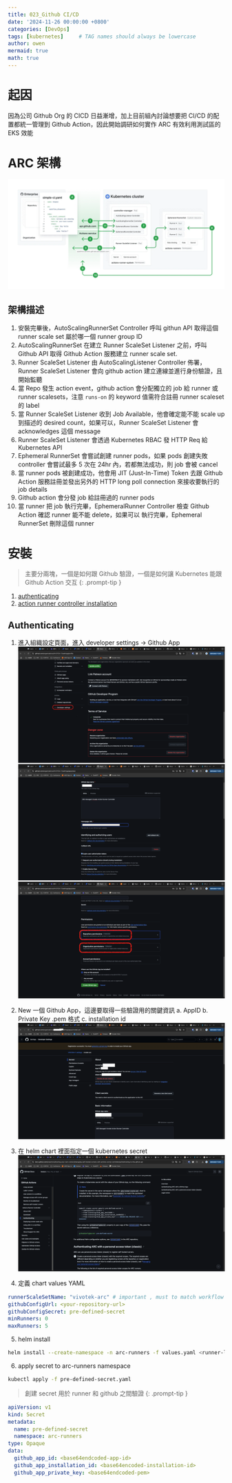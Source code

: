 ```yaml
---
title: 023_Github CI/CD
date: '2024-11-26 00:00:00 +0800'
categories: [DevOps]
tags: [kubernetes]     # TAG names should always be lowercase
author: owen
mermaid: true
math: true
---
```


# 起因
因為公司 Github Org 的 CICD 日益漸增，加上目前組內討論想要把 CI/CD 的配置都統一管理到 Github Action，因此開始調研如何實作 ARC 有效利用測試區的 EKS 效能

# ARC 架構
![](/commons/image/20241126/arc-diagram.webp)

## 架構描述
1. 安裝完畢後，AutoScalingRunnerSet Controller 呼叫 githun API 取得這個 runner scale set 屬於哪一個 runner group ID
2. AutoScalingRunnerSet 在建立 Runner ScaleSet Listener 之前，呼叫 Github API 取得 Github Action 服務建立 runner scale set.
3. Runner ScaleSet Listener 由 AutoScalingListener Controller 佈署，Runner ScaleSet Listener 會向 github action 建立連線並進行身份驗證，且開始監聽
4. 當 Repo 發生 action event，github action 會分配獨立的 job 給 runner 或 runner scalesets，注意 `runs-on` 的 keyword 值需符合註冊 runner scaleset 的 label
5. 當 Runner ScaleSet Listener 收到 Job Available，他會確定能不能 scale up 到描述的 desired count，如果可以，Runner ScaleSet Listener 會 acknowledges 這個 message
6. Runner ScaleSet Listener 會透過 Kubernetes RBAC 發 HTTP Req 給 Kubernetes API
7. Ephemeral RunnerSet 會嘗試創建 runner pods，如果 pods 創建失敗 controller 會嘗試最多 5 次在 24hr 內，若都無法成功，則 job 會被 cancel
8. 當 runner pods 被創建成功，他會用 JIT (Just-In-Time) Token 去跟 Github Action 服務註冊並發出另外的 HTTP long poll connection 來接收要執行的 job details
9. Github action 會分發 job 給註冊過的 runner pods
10. 當 runner 把 job 執行完畢，EphemeralRunner Controller 檢查 Github Action 確認 runner 能不能 delete，如果可以 執行完畢，Ephemeral RunnerSet 刪除這個 runner

# 安裝
> 主要分兩塊，一個是如何跟 Github 驗證，一個是如何讓 Kubernetes 能跟 Github Action 交互
{: .prompt-tip }
1. [authenticating](https://docs.github.com/en/actions/hosting-your-own-runners/managing-self-hosted-runners-with-actions-runner-controller/authenticating-to-the-github-api)
2. [action runner controller installation](https://docs.github.com/en/actions/hosting-your-own-runners/managing-self-hosted-runners-with-actions-runner-controller/deploying-runner-scale-sets-with-actions-runner-controller)

## Authenticating
1. 進入組織設定頁面，進入 developer settings -> Github App
![](/commons/image/20241126/000.png)
![](/commons/image/20241126/001.png)
![](/commons/image/20241126/002.png)

2. New 一個 Github App，這邊要取得一些驗證用的關鍵資訊
    a. AppID
    b. Private Key .pem 格式
    c. installation id
![](/commons/image/20241126/003.png)

3. 在 helm chart 裡面指定一個 kubernetes secret
![](/commons/image/20241126/004.png)

4. 定義 chart values YAML

```yaml
runnerScaleSetName: "vivotek-arc" # important , must to match workflow 'runs-on'
githubConfigUrl: <your-repository-url>
githubConfigSecret: pre-defined-secret
minRunners: 0
maxRunners: 5
```

5. helm install
```bash
helm install --create-namespace -n arc-runners -f values.yaml <runner-label> ./
```

6. apply secret to arc-runners namespace
```bash
kubectl apply -f pre-defined-secret.yaml
```

> 創建 secret 用於 runner 和 github 之間驗證
{: .prompt-tip }

```yaml
apiVersion: v1
kind: Secret
metadata:
  name: pre-defined-secret
  namespace: arc-runners
type: Opaque
data:
  github_app_id: <base64endcoded-app-id>
  github_app_installation_id: <base64encoded-installation-id>
  github_app_private_key: <base64endcoded-pem>
```
